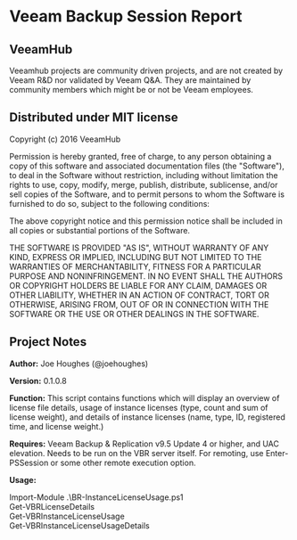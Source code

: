 # Veeam Backup Session Report
## VeeamHub
Veeamhub projects are community driven projects, and are not created by Veeam R&D nor validated by Veeam Q&A. They are maintained by community members which might be or not be Veeam employees. 

## Distributed under MIT license
Copyright (c) 2016 VeeamHub

Permission is hereby granted, free of charge, to any person obtaining a copy of this software and associated documentation files (the "Software"), to deal in the Software without restriction, including without limitation the rights to use, copy, modify, merge, publish, distribute, sublicense, and/or sell copies of the Software, and to permit persons to whom the Software is furnished to do so, subject to the following conditions:

The above copyright notice and this permission notice shall be included in all copies or substantial portions of the Software.

THE SOFTWARE IS PROVIDED "AS IS", WITHOUT WARRANTY OF ANY KIND, EXPRESS OR IMPLIED, INCLUDING BUT NOT LIMITED TO THE WARRANTIES OF MERCHANTABILITY, FITNESS FOR A PARTICULAR PURPOSE AND NONINFRINGEMENT. IN NO EVENT SHALL THE AUTHORS OR COPYRIGHT HOLDERS BE LIABLE FOR ANY CLAIM, DAMAGES OR OTHER LIABILITY, WHETHER IN AN ACTION OF CONTRACT, TORT OR OTHERWISE, ARISING FROM, OUT OF OR IN CONNECTION WITH THE SOFTWARE OR THE USE OR OTHER DEALINGS IN THE SOFTWARE.

## Project Notes
**Author:** Joe Houghes (@joehoughes)

**Version:** 0.1.0.8

**Function:** This script contains functions which will display an overview of license file details, usage of instance licenses (type, count and sum of license weight), and details of instance licenses (name, type, ID, registered time, and license weight.)

**Requires:** Veeam Backup & Replication v9.5 Update 4 or higher, and UAC elevation. Needs to be run on the VBR server itself. For remoting, use Enter-PSSession or some other remote execution option.

**Usage:**

Import-Module .\BR-InstanceLicenseUsage.ps1  
Get-VBRLicenseDetails  
Get-VBRInstanceLicenseUsage  
Get-VBRInstanceLicenseUsageDetails  
